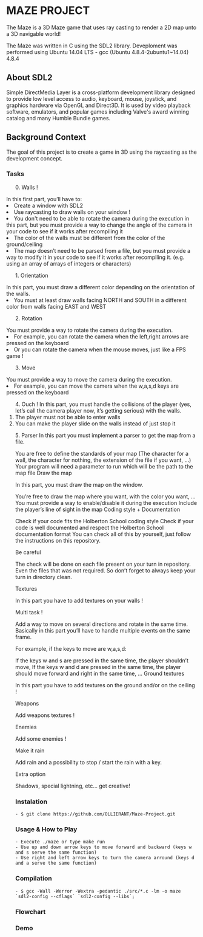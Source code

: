 <h1>MAZE PROJECT</h1>
The Maze is a 3D Maze game that uses ray casting to render a 2D map unto a 3D navigable world!

The Maze was written in C using the SDL2 library. Deveploment was performed using Ubuntu 14.04 LTS - gcc (Ubuntu 4.8.4-2ubuntu1~14.04) 4.8.4

<h2>About SDL2</h2>

Simple DirectMedia Layer is a cross-platform development library designed to provide low level access to audio, keyboard, mouse, joystick, and graphics hardware via OpenGL and Direct3D. It is used by video playback software, emulators, and popular games including Valve's award winning catalog and many Humble Bundle games.

<h2>Background Context</h2>
The goal of this project is to create a game in 3D using the raycasting as the development concept.

<h3>Tasks</h3>
<ol>0. Walls !</ol>
In this first part, you’ll have to:
<li>Create a window with SDL2</li>
<li>Use raycasting to draw walls on your window !</li>
<li>You don't need to be able to rotate the camera during the execution in this part, but you must provide a way to change the angle of the camera in your code to see if it works after recompiling it</li>
<li>The color of the walls must be different from the color of the ground/ceiling</li>
<li>The map doesn’t need to be parsed from a file, but you must provide a way to modify it in your code to see if it works after recompiling it. (e.g. using an array of arrays of integers or characters)</li>
	
<ol>1. Orientation</ol>
In this part, you must draw a different color depending on the orientation of the walls.
<li>You must at least draw walls facing NORTH and SOUTH in a different color from walls facing EAST and WEST</li>
	
<ol>2. Rotation</ol>
You must provide a way to rotate the camera during the execution.
<li>For example, you can rotate the camera when the left,right arrows are pressed on the keyboard</li>
<li>Or you can rotate the camera when the mouse moves, just like a FPS game !</li>

<ol>3. Move</ol>
You must provide a way to move the camera during the execution.
<li>For example, you can move the camera when the w,a,s,d keys are pressed on the keyboard</li>

<ol>4. Ouch !
In this part, you must handle the collisions of the player (yes, let’s call the camera player now, it’s getting serious) with the walls.

<li>The player must not be able to enter walls</li>
<li>You can make the player slide on the walls instead of just stop it</li>
</ol>
<ol>5. Parser
In this part you must implement a parser to get the map from a file.

You are free to define the standards of your map (The character for a wall, the character for nothing, the extension of the file if you want, …)
Your program will need a parameter to run which will be the path to the map file
Draw the map

In this part, you must draw the map on the window.

You’re free to draw the map where you want, with the color you want, …
You must provide a way to enable/disable it during the execution
Include the player’s line of sight in the map
Coding style + Documentation

Check if your code fits the Holberton School coding style
Check if your code is well documented and respect the Holberton School documentation format
You can check all of this by yourself, just follow the instructions on this repository.

Be careful

The check will be done on each file present on your turn in repository. Even the files that was not required. So don’t forget to always keep your turn in directory clean.

Textures

In this part you have to add textures on your walls !

Multi task !

Add a way to move on several directions and rotate in the same time. Basically in this part you’ll have to handle multiple events on the same frame.

For example, if the keys to move are w,a,s,d:

If the keys w and s are pressed in the same time, the player shouldn’t move,
If the keys w and d are pressed in the same time, the player should move forward and right in the same time,
…
Ground textures

In this part you have to add textures on the ground and/or on the ceiling !

Weapons

Add weapons textures !

Enemies

Add some enemies !

Make it rain

Add rain and a possibility to stop / start the rain with a key.

Extra option

Shadows, special lightning, etc… get creative!

<h3>Instalation</h3>

	- $ git clone https://github.com/OLLIERANT/Maze-Project.git

<h3>Usage & How to Play</h3>

	- Execute ./maze or type make run
	- Use up and down arrow keys to move forward and backward (keys w and s serve the same function)
	- Use right and left arrow keys to turn the camera arround (keys d and a serve the same function)

<h3>Compilation</h3>

	- $ gcc -Wall -Werror -Wextra -pedantic ./src/*.c -lm -o maze `sdl2-config --cflags` `sdl2-config --libs`;

<h3>Flowchart</3>

<h3>Demo</h3>
